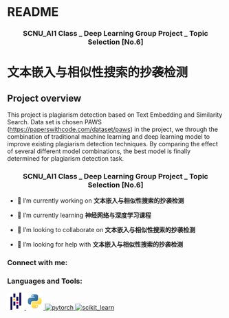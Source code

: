 # README
<h3 align="center">SCNU_AI1 Class _ Deep Learning Group Project _ Topic Selection [No.6]</h3>

# 文本嵌入与相似性搜索的抄袭检测
## Project overview

This project is plagiarism detection based on Text Embedding and Similarity Search. Data set is chosen PAWS (https://paperswithcode.com/dataset/paws) in the project, we through the combination of traditional machine learning and deep learning model to improve existing plagiarism detection techniques. By comparing the effect of several different model combinations, the best model is finally determined for plagiarism detection task.
<h3 align="center">SCNU_AI1 Class _ Deep Learning Group Project _ Topic Selection [No.6]</h3>

- 🔭 I’m currently working on **文本嵌入与相似性搜索的抄袭检测**

- 🌱 I’m currently learning **神经网络与深度学习课程**

- 👯 I’m looking to collaborate on **文本嵌入与相似性搜索的抄袭检测**

- 🤝 I’m looking for help with **文本嵌入与相似性搜索的抄袭检测**

<h3 align="left">Connect with me:</h3>
<p align="left">
</p>

<h3 align="left">Languages and Tools:</h3>
<p align="left"> <a href="https://pandas.pydata.org/" target="_blank" rel="noreferrer"> <img src="https://raw.githubusercontent.com/devicons/devicon/2ae2a900d2f041da66e950e4d48052658d850630/icons/pandas/pandas-original.svg" alt="pandas" width="40" height="40"/> </a> <a href="https://www.python.org" target="_blank" rel="noreferrer"> <img src="https://raw.githubusercontent.com/devicons/devicon/master/icons/python/python-original.svg" alt="python" width="40" height="40"/> </a> <a href="https://pytorch.org/" target="_blank" rel="noreferrer"> <img src="https://www.vectorlogo.zone/logos/pytorch/pytorch-icon.svg" alt="pytorch" width="40" height="40"/> </a> <a href="https://scikit-learn.org/" target="_blank" rel="noreferrer"> <img src="https://upload.wikimedia.org/wikipedia/commons/0/05/Scikit_learn_logo_small.svg" alt="scikit_learn" width="40" height="40"/> </a> </p>
